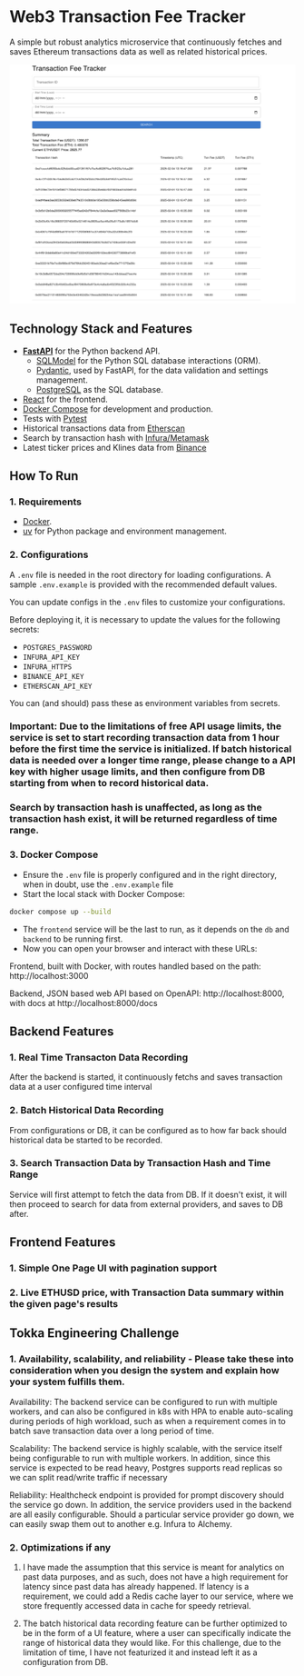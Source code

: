 # Web3 Transaction Fee Tracker

A simple but robust analytics microservice that continuously fetches and saves Ethereum transactions data as well as related historical prices.

![Dashboard Screenshot](img/Dashboard.png)

## Technology Stack and Features

- [**FastAPI**](https://fastapi.tiangolo.com) for the Python backend API.
    - [SQLModel](https://sqlmodel.tiangolo.com) for the Python SQL database interactions (ORM).
    - [Pydantic](https://docs.pydantic.dev), used by FastAPI, for the data validation and settings management.
    - [PostgreSQL](https://www.postgresql.org) as the SQL database.
- [React](https://react.dev) for the frontend.
- [Docker Compose](https://www.docker.com) for development and production.
- Tests with [Pytest](https://pytest.org)
- Historical transactions data from [Etherscan](https://docs.etherscan.io/api-endpoints/accounts#get-a-list-of-erc20-token-transfer-events-by-address)
- Search by transaction hash with [Infura/Metamask](https://docs.metamask.io/services/)
- Latest ticker prices and Klines data from [Binance](https://developers.binance.com/docs/binance-spot-api-docs/rest-api/market-data-endpoints#symbol-price-ticker)

## How To Run

### 1. Requirements

* [Docker](https://www.docker.com/).
* [uv](https://docs.astral.sh/uv/) for Python package and environment management.

### 2. Configurations

A `.env` file is needed in the root directory for loading configurations. A sample `.env.example` is provided with the recommended default values.

You can update configs in the `.env` files to customize your configurations.

Before deploying it, it is necessary to update the values for the following secrets:

- `POSTGRES_PASSWORD`
- `INFURA_API_KEY`
- `INFURA_HTTPS`
- `BINANCE_API_KEY`
- `ETHERSCAN_API_KEY`

You can (and should) pass these as environment variables from secrets.

### Important: Due to the limitations of free API usage limits, the service is set to start recording transaction data from 1 hour before the first time the service is initialized. If batch historical data is needed over a longer time range, please change to a API key with higher usage limits, and then configure from DB starting from when to record historical data.

### Search by transaction hash is unaffected, as long as the transaction hash exist, it will be returned regardless of time range.

### 3. Docker Compose

* Ensure the `.env` file is properly configured and in the right directory, when in doubt, use the `.env.example` file
* Start the local stack with Docker Compose:

```bash
docker compose up --build
```
* The `frontend` service will be the last to run, as it depends on the `db` and `backend` to be running first.
* Now you can open your browser and interact with these URLs:

Frontend, built with Docker, with routes handled based on the path: http://localhost:3000

Backend, JSON based web API based on OpenAPI: http://localhost:8000, with docs at http://localhost:8000/docs


## Backend Features

### 1. Real Time Transacton Data Recording
After the backend is started, it continuously fetchs and saves transaction data at a user configured time interval

### 2. Batch Historical Data Recording
From configurations or DB, it can be configured as to how far back should historical data be started to be recorded.

### 3. Search Transaction Data by Transaction Hash and Time Range
Service will first attempt to fetch the data from DB. If it doesn't exist, it will then proceed to search for data from external providers, and saves to DB after. 


## Frontend Features

### 1. Simple One Page UI with pagination support

### 2. Live ETHUSD price, with Transaction Data summary within the given page's results

## Tokka Engineering Challenge 

### 1. Availability, scalability, and reliability - Please take these into consideration when you design the system and explain how your system fulfills them.

Availability: The backend service can be configured to run with multiple workers, and can also be configured in k8s with HPA to enable auto-scaling during periods of high workload, such as when a requirement comes in to batch save transaction data over a long period of time.

Scalability: The backend service is highly scalable, with the service itself being configurable to run with multiple workers. In addition, since this service is expected to be read heavy, Postgres supports read replicas so we can split read/write traffic if necessary

Reliability: Healthcheck endpoint is provided for prompt discovery should the service go down. In addition, the service providers used in the backend are all easily configurable. Should a particular service provider go down, we can easily swap them out to another e.g. Infura to Alchemy.

### 2. Optimizations if any

1. I have made the assumption that this service is meant for analytics on past data purposes, and as such, does not have a high requirement for latency since past data has already happened. If latency is a requirement, we could add a Redis cache layer to our service, where we store frequently accessed data in cache for speedy retrieval.

2. The batch historical data recording feature can be further optimized to be in the form of a UI feature, where a user can specifically indicate the range of historical data they would like. For this challenge, due to the limitation of time, I have not featurized it and instead left it as a configuration from DB. 

